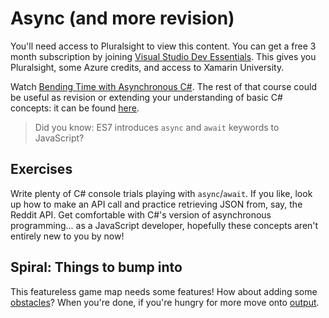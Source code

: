 # Async (and more revision)

You'll need access to Pluralsight to view this content. You can get a free 3 month subscription by joining [Visual Studio Dev Essentials](https://www.visualstudio.com/en-us/products/visual-studio-dev-essentials-vs.aspx). This gives you Pluralsight, some Azure credits, and access to Xamarin University.

Watch [Bending Time with Asynchronous C#](https://app.pluralsight.com/player?course=csharp-6-from-scratch&author=jesse-liberty&name=csharp-6-from-scratch-m11&clip=0&mode=live). The rest of that course could be useful as revision or extending your understanding of basic C# concepts: it can be found [here](https://app.pluralsight.com/library/courses/csharp-6-from-scratch/table-of-contents). 

> Did you know: ES7 introduces `async` and `await` keywords to JavaScript?


## Exercises

Write plenty of C# console trials playing with `async`/`await`. If you like, look up how to make an API call and practice retrieving JSON from, say, the Reddit API. Get comfortable with C#'s version of asynchronous programming... as a JavaScript developer, hopefully these concepts aren't entirely new to you by now!


## Spiral: Things to bump into

This featureless game map needs some features! How about adding some [obstacles](spiral/obstacles.md)? When you're done, if you're hungry for more move onto [output](spiral/output.md).
